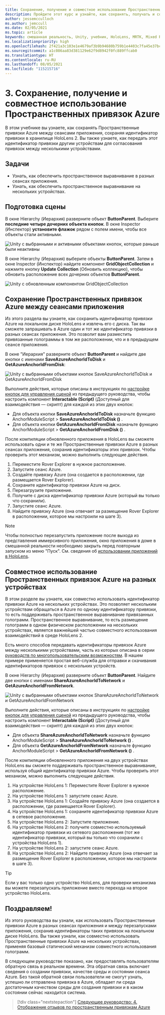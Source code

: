 ```yaml
---
title: Сохранение, получение и совместное использование Пространственных привязок Azure
description: Пройдите этот курс и узнайте, как сохранять, получать и совместно использовать Пространственные привязки Azure в приложении смешанной реальности.
author: jessemcculloch
ms.author: jemccull
ms.date: 02/05/2021
ms.topic: article
keywords: смешанная реальность, Unity, учебник, HoloLens, MRTK, Mixed Reality Toolkit, UWP, Пространственные привязки Azure, сеансы приложений
ms.localizationpriority: high
ms.openlocfilehash: 2f421a3c103e1e4679af3b9b94680b759b1e4403c7fa45e37bca20373a79a0cf
ms.sourcegitcommit: a1c086aa83d381129e62f9d8942f0fc889ffcab0
ms.translationtype: HT
ms.contentlocale: ru-RU
ms.lasthandoff: 08/05/2021
ms.locfileid: "115215716"
---
```

# <a name="3-saving-retrieving-and-sharing-azure-spatial-anchors"></a>3. Сохранение, получение и совместное использование Пространственных привязок Azure

В этом учебнике вы узнаете, как сохранять Пространственные привязки Azure между сеансами приложения, сохраняя идентификатор привязки в хранилище HoloLens 2. Вы также узнаете, как передать этот идентификатор привязки другим устройствам для согласования привязок между несколькими устройствами.

## <a name="objectives"></a>Задачи

* Узнать, как обеспечить пространственное выравнивание в разных сеансах приложения.
* Узнать, как обеспечить пространственное выравнивание на нескольких устройствах.

## <a name="preparing-the-scene"></a>Подготовка сцены

В окне Hierarchy (Иерархия) разверните объект **ButtonParent**. Выберите **последние четыре дочерних объекта кнопок**. В окне Inspector (Инспектор) **установите флажок** рядом с полем имени, чтобы все объекты стали активными.

![Unity с выбранными и активными объектами кнопок, которые раньше были неактивны](images/mr-learning-asa/asa-03-section1-step1-1.png)

В окне Hierarchy (Иерархия) выберите объекты **ButtonParent**. Затем в окне Inspector (Инспектор) найдите компонент **GridObjectCollection** и нажмите кнопку **Update Collection** (Обновить коллекцию), чтобы обновить расположение всех дочерних объектов **ButtonParent**.

![Unity с обновленным компонентом GridObjectCollection](images/mr-learning-asa/asa-03-section1-step1-2.png)

## <a name="persisting-azure-spatial-anchors-between-app-sessions"></a>Сохранение Пространственных привязок Azure между сеансами приложения

Из этого раздела вы узнаете, как сохранить идентификатор привязки Azure на локальном диске HoloLens и извлечь его с диска. Так вы сможете запрашивать в Azure один и тот же идентификатор привязки в разных сеансах приложения. Это позволит вам разместить привязанные голограммы в том же расположении, что и в предыдущем сеансе приложения.

В окне "Иерархия" разверните объект **ButtonParent** и найдите две кнопки с именами **SaveAzureAnchorIdToDisk** и **GetAzureAnchorIdFromDisk**:

![Unity с выбранными объектами кнопок SaveAzureAnchorIdToDisk и GetAzureAnchorIdFromDisk](images/mr-learning-asa/asa-03-section2-step1-1.png)

Выполните действия, которые описаны в инструкциях по [настройке кнопок для управления сценой](mr-learning-asa-02.md#configuring-the-buttons-to-operate-the-scene) из предыдущего руководства, чтобы настроить компонент **Interactable (Script)** (Доступный для взаимодействия — скрипт) для каждой из этих двух кнопок:

* Для объекта кнопки **SaveAzureAnchorIdToDisk** назначьте функцию AnchorModuleScript > **SaveAzureAnchorIdToDisk ()** .
* Для объекта кнопки **GetAzureAnchorIdFromDisk** назначьте функцию AnchorModuleScript > **GetAzureAnchorIdFromDisk ()** .

После компиляции обновленного приложения в HoloLens вы сможете использовать одни и те же Пространственные привязки Azure в разных сеансах приложения, сохранив идентификаторы этих привязок. Чтобы проверить этот механизм, можно выполнить следующие действия.

1. Переместите Rover Explorer в нужное расположение.
2. Запустите сеанс Azure.
3. Создайте привязку Azure (она создается в расположении, где размещается Rover Explorer).
4. Сохраните идентификатор привязки Azure на диск.
5. Перезагрузите приложение.
6. Получите с диска идентификатор привязки Azure (который вы только что сохранили).
7. Запустите сеанс Azure.
8. Найдите привязку Azure (она отвечает за размещение Rover Explorer в расположении, которое мы настроили на шаге 3).

> [!NOTE]
> Чтобы полностью перезапустить приложение после выхода из представления иммерсивного приложения, окно приложения в доме в смешанной реальности необходимо закрыть перед повторным запуском из меню "Пуск". См. сведения об [использовании приложений в HoloLens](/hololens/holographic-home#using-apps-on-hololens).

## <a name="sharing-azure-spatial-anchors-between-devices"></a>Совместное использование Пространственных привязок Azure на разных устройствах

В этом разделе вы узнаете, как совместно использовать идентификатор привязки Azure на нескольких устройствах. Это позволяет нескольким устройствам обращаться в Azure по одному идентификатору привязки, то есть поддерживать пространственное выравнивание привязанных голограмм. Пространственное выравнивание, то есть размещение голограмм в одном физическом расположении на нескольких устройствах, является важнейшей частью совместного использования взаимодействий в среде HoloLens 2.

Есть много способов передавать идентификаторы привязок Azure между несколькими устройствами, часть из которых описана в серии [руководств по многопользовательским возможностям](mr-learning-sharing-02.md). В нашем примере применяется простая веб-служба для отправки и скачивания идентификаторов привязок с нескольких устройств.

В окне Hierarchy (Иерархия) разверните объект **ButtonParent**.   Найдите две кнопки с именами **ShareAzureAnchorIdToNetwork** и **GetAzureAnchorIdFromNetwork**.

![Unity с выбранными объектами кнопок ShareAzureAnchorIdToNetwork и GetAzureAnchorIdFromNetwork](images/mr-learning-asa/asa-03-section3-step1-1.png)

Выполните действия, которые описаны в инструкциях по [настройке кнопок для управления сценой](mr-learning-asa-02.md#configuring-the-buttons-to-operate-the-scene) из предыдущего руководства, чтобы настроить компонент **Interactable (Script)** (Доступный для взаимодействия — скрипт) для каждой из этих двух кнопок:

* Для объекта **ShareAzureAnchorIdToNetwork** назначьте функцию AnchorModuleScript > **ShareAzureAnchorIdToNetwork ()** .
* Для объекта **GetAzureAnchorIdFromNetwork** назначьте функцию AnchorModuleScript > **GetAzureAnchorIdFromNetwork ()** .

После компиляции обновленного приложения на двух устройствах HoloLens вы сможете поддерживать пространственное выравнивание, используя общий идентификатор привязки Azure. Чтобы проверить этот механизм, можно выполнить следующие действия.

1. На устройстве HoloLens 1: Переместите Rover Explorer в нужное расположение.
2. На устройстве HoloLens 1: запустите сеанс Azure.
3. На устройстве HoloLens 1: Создайте привязку Azure (она создается в расположении, где размещается Rover Explorer).
4. На устройстве HoloLens 1: сохраните идентификатор привязки Azure в сетевое расположение.
5. На устройстве HoloLens 2: Запустите приложение.
6. На устройстве HoloLens 2: получите совместно используемый идентификатор привязки из сетевого расположения (тот же идентификатор привязки, который вы только что сохранили с устройства HoloLens 1).
7. На устройстве HoloLens 2: запустите сеанс Azure.
8. На устройстве HoloLens 2: Найдите привязку Azure (она отвечает за размещение Rover Explorer в расположении, которое мы настроили в шаге 3).

> [!TIP]
> Если у вас только одно устройство HoloLens, для проверки механизма вы можете перезапускать приложение вместо перехода на второе устройство HoloLens.

## <a name="congratulations"></a>Поздравляем!

Из этого руководства вы узнали, как использовать Пространственные привязки Azure в разных сеансах приложения и между перезапусками приложения, сохранив идентификаторы таких привязок на локальном диске HoloLens. Вы также узнали, как совместно использовать Пространственные привязки Azure на нескольких устройствах, применяя базовый статический механизм совместного использования голограмм.

В следующем руководстве показано, как предоставлять пользователям обратную связь в реальном времени. Эта обратная связь включает сведения о создании привязки, качестве среды и состоянии сеанса Azure. Без такой обратной связи пользователи не смогут узнать, успешно ли отправлена привязка в Azure, обладает ли среда достаточным качеством среды для создания привязки и в каком состоянии сейчас находится система.

> [!div class="nextstepaction"]
> [Следующее руководство: 4. Отображение отзывов по пространственным привязкам Azure](mr-learning-asa-04.md)
